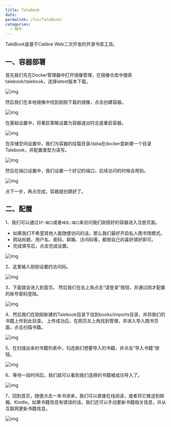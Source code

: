 ```yaml
---
title: TaleBook
date: 
permalink: /fun/TaleBook/
categories:
  - 娱乐
---
```


TaleBook是基于Calibre Web二次开发的开源书库工具。

## 一、容器部署

首先我们先在Docker管理器中打开镜像管理，在镜像仓库中搜索talebook/talebook，选择latest版本下载。

![img](./img/0101.png)

然后我们在本地镜像中找到刚刚下载的镜像，点击创建容器。

![img](./img/0102.png)

在基础设置中，将重启策略设置为容器退出时总是重启容器。

![img](./img/0103.png)

在存储空间设置中，我们为容器的挂载目录/data在docker盘新建一个目录Talebook，并配置类型为读写。

![img](./img/0104.png)

然后在端口设置中，我们设置一个好记的端口，后续访问的时候会用到。

![img](./img/0105.png)

点下一步，再点完成，容器就创建好了。

## 二、配置

1、我们可以通过`IP:端口`或者`域名:端口`来访问我们刚搭好的容器进入注册页面。

- 如果我们不希望其他人能随便访问的话，那么我们最好开启私人图书馆模式。
- 网站标题、用户名、密码、邮箱、访问码等，都按自己的喜好填好即可。
- 完成填写后，点击完成设置。

![img](./img/0106.png)

2、这里输入刚刚设置的访问码。

![img](./img/0107.png)

3、下面就会进入到首页。 然后我们在右上角点击“请登录”按钮，并通过刚才配置的账号密码登陆。

![img](./img/0108.png)

4、然后我们在刚刚新建的Talebook目录下找到books/imports目录，并将我们的书籍上传到此目录。 上传成功后，在网页左上角找到管理，并进入导入图书页面，点击扫描书籍。

![img](./img/0109.png)

5、在扫描出来的书籍列表中，勾选我们想要导入的书籍，并点击“导入书籍”按钮。

![img](./img/0110.png)

6、等待一段时间后，我们就可以看到我们选择的书籍被成功导入了。

![img](./img/0111.png)

7、回到首页，随便点击一本书进来，我们可以直接在线阅读，或者将它推送到邮箱、Kindle。如果书籍信息有错误的话，我们还可以手动更新书籍相关信息，并从互联网更新书籍信息。

![img](./img/0112.png)

